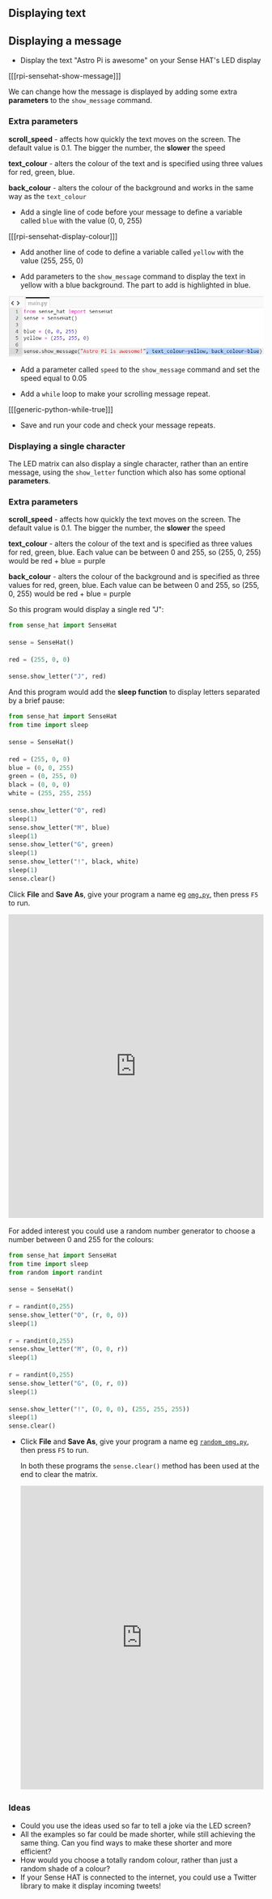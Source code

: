 ## Displaying text

## Displaying a message

+ Display the text "Astro Pi is awesome" on your Sense HAT's LED display

[[[rpi-sensehat-show-message]]]

We can change how the message is displayed by adding some extra **parameters** to the `show_message` command.

### Extra parameters

**scroll_speed** - affects how quickly the text moves on the screen. The default value is 0.1. The bigger the number, the **slower** the speed

**text_colour** - alters the colour of the text and is specified using three values for red, green, blue.

**back_colour** - alters the colour of the background and works in the same way as the `text_colour`

+ Add a single line of code before your message to define a variable called `blue` with the value (0, 0, 255)

[[[rpi-sensehat-display-colour]]]

+ Add another line of code to define a variable called `yellow` with the value (255, 255, 0)

+ Add parameters to the `show_message` command to display the text in yellow with a blue background. The part to add is highlighted in blue.

![Coloured text](images/coloured-text.png)

+ Add a parameter called `speed` to the `show_message` command and set the speed equal to 0.05

+ Add a `while` loop to make your scrolling message repeat.

[[[generic-python-while-true]]]

+ Save and run your code and check your message repeats.

### Displaying a single character

The LED matrix can also display a single character, rather than an entire message, using the `show_letter` function which also has some optional **parameters**.

### Extra parameters

**scroll_speed** - affects how quickly the text moves on the screen. The default value is 0.1. The bigger the number, the **slower** the speed

**text_colour** - alters the colour of the text and is specified as three values for red, green, blue. Each value can be between 0 and 255, so (255, 0, 255) would be red + blue = purple

**back_colour** - alters the colour of the background and is specified as three values for red, green, blue. Each value can be between 0 and 255, so (255, 0, 255) would be red + blue = purple

So this program would display a single red "J":

```python
from sense_hat import SenseHat

sense = SenseHat()

red = (255, 0, 0)

sense.show_letter("J", red)
```

And this program would add the **sleep function** to display letters separated by a brief pause:

```python
from sense_hat import SenseHat
from time import sleep

sense = SenseHat()

red = (255, 0, 0)
blue = (0, 0, 255)
green = (0, 255, 0)
black = (0, 0, 0)
white = (255, 255, 255)

sense.show_letter("O", red)
sleep(1)
sense.show_letter("M", blue)
sleep(1)
sense.show_letter("G", green)
sleep(1)
sense.show_letter("!", black, white)
sleep(1)
sense.clear()
```

Click **File** and **Save As**, give your program a name eg [`omg.py`](resources/omg.py), then press `F5` to run.


<iframe src="https://trinket.io/embed/python/ccb58a3d9d" width="100%" height="600" frameborder="0" marginwidth="0" marginheight="0" allowfullscreen></iframe>


For added interest you could use a random number generator to choose a number between 0 and 255 for the colours:

```python
from sense_hat import SenseHat
from time import sleep
from random import randint

sense = SenseHat()

r = randint(0,255)
sense.show_letter("O", (r, 0, 0))
sleep(1)

r = randint(0,255)
sense.show_letter("M", (0, 0, r))
sleep(1)

r = randint(0,255)
sense.show_letter("G", (0, r, 0))
sleep(1)

sense.show_letter("!", (0, 0, 0), (255, 255, 255))
sleep(1)
sense.clear()
```

- Click **File** and **Save As**, give your program a name eg [`random_omg.py`](resources/random_omg.py), then press `F5` to run.

    In both these programs the `sense.clear()` method has been used at the end to clear the matrix.

    <iframe src="https://trinket.io/embed/python/45b0f19b65" width="100%" height="600" frameborder="0" marginwidth="0" marginheight="0" allowfullscreen></iframe>


### Ideas

 - Could you use the ideas used so far to tell a joke via the LED screen?
 - All the examples so far could be made shorter, while still achieving the same thing. Can you find ways to make these shorter and more efficient?
 - How would you choose a totally random colour, rather than just a random shade of a colour?
 - If your Sense HAT is connected to the internet, you could use a Twitter library to make it display incoming tweets!
